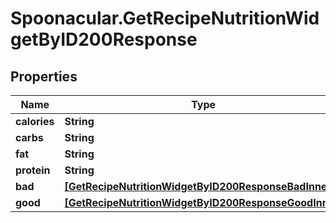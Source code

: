 # Spoonacular.GetRecipeNutritionWidgetByID200Response

## Properties

Name | Type | Description | Notes
------------ | ------------- | ------------- | -------------
**calories** | **String** |  | 
**carbs** | **String** |  | 
**fat** | **String** |  | 
**protein** | **String** |  | 
**bad** | [**[GetRecipeNutritionWidgetByID200ResponseBadInner]**](GetRecipeNutritionWidgetByID200ResponseBadInner.md) |  | 
**good** | [**[GetRecipeNutritionWidgetByID200ResponseGoodInner]**](GetRecipeNutritionWidgetByID200ResponseGoodInner.md) |  | 


